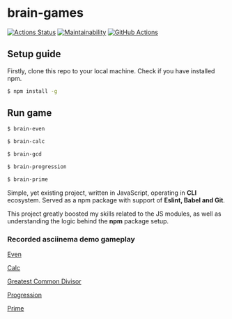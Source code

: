 
# brain-games

[![Actions Status](https://github.com/GrigorySadovskiyxyz/backend-project-lvl1/workflows/hexlet-check/badge.svg)](https://github.com/GrigorySadovskiyxyz/backend-project-lvl1/actions) [![Maintainability](https://api.codeclimate.com/v1/badges/a99a88d28ad37a79dbf6/maintainability)](https://codeclimate.com/github/codeclimate/codeclimate/maintainability) [![GitHub Actions](https://github.com/GrigorySadovskiyxyz/backend-project-lvl1/actions/workflows/learn-github-actions.yml/badge.svg?branch=main)](https://github.com/GrigorySadovskiyxyz/backend-project-lvl1/actions/workflows/learn-github-actions.yml)


## Setup guide

Firstly, clone this repo to your local machine. Check if you have installed npm.

```sh
$ npm install -g
```

## Run game

```sh
$ brain-even
```

```sh
$ brain-calc
```

```sh
$ brain-gcd
```

```sh
$ brain-progression
```

```sh
$ brain-prime
```

Simple, yet existing project, written in JavaScript, operating in **CLI** ecosystem. Served as a npm package with support of **Eslint, Babel and Git**. 

This project greatly boosted my skills related to the JS modules, as well as understanding the logic behind the **npm** package setup.

### Recorded asciinema demo gameplay

[Even](https://asciinema.org/a/RVsspQmw1qsgLBKZgmWSLuNLf)

[Calc](https://asciinema.org/a/BeFIAR6i76wNaYDiQm3R8VTtb)

[Greatest Common Divisor](https://asciinema.org/a/HSxvamZTUNHA3Z4EDvbMvKsjc)

[Progression](https://asciinema.org/a/9EKGBQXCSdlnH4WmZsIA5LRT9)

[Prime](https://asciinema.org/a/0Sn9eod1ob0lppbVJJbyJnSxi)

